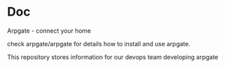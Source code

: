 # Doc

Arpgate - connect your home 

check arpgate/arpgate for details how to install and use arpgate.

This repository stores information for our devops team developing arpgate




